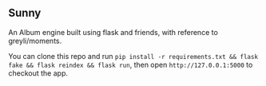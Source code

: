 ## Sunny

An Album engine built using flask and friends, with reference to greyli/moments.

You can clone this repo and run `pip install -r requirements.txt && flask fake && flask reindex && flask run`, then open `http://127.0.0.1:5000` to checkout the app.
